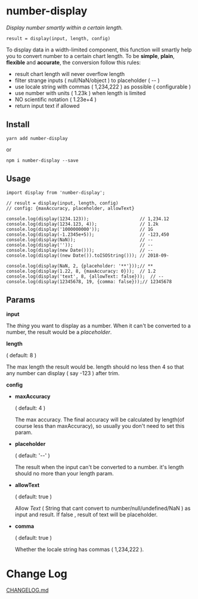 # number-display
*Display number smartly within a certain length.*

```
result = display(input, length, config)
```

To display data in a width-limited component, this function will smartly help you to convert number to a certain chart length. To be **simple**, **plain**, **flexible** and **accurate**, the conversion follow this rules:

- result chart length will never overflow length
- filter strange inputs ( null/NaN/object ) to placeholder ( -- )
- use locale string with commas ( 1,234,222 ) as possible ( configurable )
- use number with units ( 1.23k ) when length is limited
- NO scientific notation ( 1.23e+4 )
- return input text if allowed

## Install

```
yarn add number-display
```

or

```
npm i number-display --save
```

## Usage

```
import display from 'number-display';

// result = display(input, length, config)
// config: {maxAccuracy, placeholder, allowText}

console.log(display(1234.123));                   // 1,234.12
console.log(display(1234.123, 4));                // 1.2k
console.log(display('1000000000'));               // 1G
console.log(display(-1.2345e+5));                 // -123,450
console.log(display(NaN));                        // --
console.log(display(''));                         // --
console.log(display(new Date()));                 // --
console.log(display((new Date()).toISOString())); // 2018-09-

console.log(display(NaN, 2, {placeholder: '**'}));// **
console.log(display(1.22, 8, {maxAccuracy: 0}));  // 1.2
console.log(display('text', 8, {allowText: false}));  // --
console.log(display(12345678, 19, {comma: false}));// 12345678

```

## Params

**input**

The *thing* you want to display as a number. When it can't be converted to a number, the result would be a *placeholder*.

**length**

( default: 8 )

The max length the result would be. length should no less then 4 so that any number can display ( say -123 ) after trim.

**config**

- **maxAccuracy**

   ( default: 4 )

  The max accuracy. The final accuracy will be calculated by length(of course less than maxAccuracy), so usually you don't need to set this param.

- **placeholder**

  ( default: '--' )

  The result when the input can't be converted to a number. it's length should no more than your length param.

- **allowText**

  ( default: true )

  Allow *Text* ( String that cant convert to number/null/undefined/NaN ) as input and result. If false , result of text will be placeholder.

- **comma**

  ( default: true )

  Whether the locale string has commas ( 1,234,222 ).

# Change Log

[CHANGELOG.md](CHANGELOG.md)